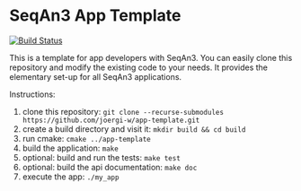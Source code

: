 # SeqAn3 App Template

[![Build Status](https://travis-ci.com/joergi-w/app-template.svg?branch=master)](https://travis-ci.com/joergi-w/app-template)

This is a template for app developers with SeqAn3. 
You can easily clone this repository and modify the existing code to your needs. 
It provides the elementary set-up for all SeqAn3 applications.

Instructions:
1. clone this repository: `git clone --recurse-submodules https://github.com/joergi-w/app-template.git`
2. create a build directory and visit it: `mkdir build && cd build`
3. run cmake: `cmake ../app-template`
4. build the application: `make`
5. optional: build and run the tests: `make test`
6. optional: build the api documentation: `make doc`
7. execute the app: `./my_app`
